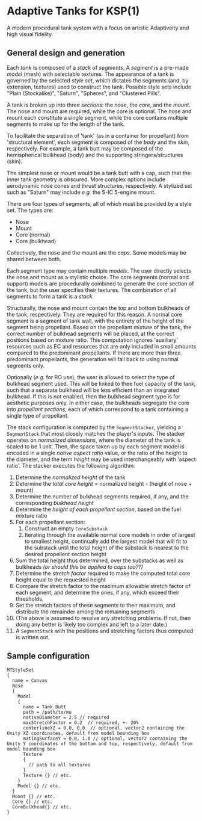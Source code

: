 # Adaptive Tanks for KSP(1)

A modern procedural tank system with a focus on artistic Adaptiveity and high visual fidelity.

## General design and generation

Each _tank_ is composed of a _stack_ of _segments_. A _segment_ is a pre-made _model_ (mesh) with selectable textures. The appearance of a tank is governed by the selected _style set_, which dictates the segments (and, by extension, textures) used to construct the tank. Possible style sets include "Plain (Stockalike)", "Saturn", "Spheres", and "Clustered Pills".

A tank is broken up into three _sections_: the _nose_, the _core_, and the _mount_. The nose and mount are required, while the core is optional. The nose and mount each constitute a single segment, while the core contains multiple segments to make up for the length of the tank.

To facilitate the separation of 'tank' (as in a container for propellant) from 'structural element', each segment is composed of the _body_ and the _skin_, respectively. For example, a tank butt may be composed of the hemispherical bulkhead (body) and the supporting stringers/structures (skin).

The simplest nose or mount would be a tank butt with a cap, such that the inner tank geometry is obscured. More complex options include aerodynamic nose cones and thrust structures, respectively. A stylized set such as "Saturn" may include _e.g._ the S-IC 5-engine mount.

There are four types of segments, all of which must be provided by a style set. The types are:

- Nose
- Mount
- Core (normal)
- Core (bulkhead)

Collectively, the nose and the mount are the _caps_. Some models may be shared between both.

Each segment type may contain multiple _models_. The user directly selects the nose and mount as a stylistic choice. The core segments (normal and support) models are procedurally combined to generate the core section of the tank, but the user specifies their textures. The combination of all segments to form a tank is a _stack_.

Structurally, the nose and mount contain the top and bottom bulkheads of the tank, respectively. They are required for this reason. A normal core segment is a segment of tank wall, with the entirety of the height of the segment being propellant. Based on the propellant mixture of the tank, the correct number of bulkhead segments will be placed, at the correct positions based on mixture ratio. This computation ignores 'auxiliary' resources such as EC and resources that are only included in small amounts compared to the predominant propellants. If there are more than three predominant propellants, the generation will fall back to using normal segments only.

Optionally (_e.g._ for RO use), the user is allowed to select the type of bulkhead segment used. This will be linked to thee fuel capacity of the tank, such that a separate bulkhead will be less efficient than an integrated bulkhead. If this is not enabled, then the bulkhead segment type is for aesthetic purposes only. In either case, the bulkheads segregate the core into _propellant sections_, each of which correspond to a tank containing a single type of propellant.

The stack configuration is computed by the `SegmentStacker`, yielding a `SegmentStack` that most closely matches the player's inputs. The stacker operates on _normalized dimensions_, where the diameter of the tank is scaled to be 1 unit. Then, the space taken up by each segment model is encoded in a single _native aspect ratio_ value, or the ratio of the height to the diameter, and the term _height_ may be used interchangeably with 'aspect ratio'. The stacker executes the following algorithm:

1. Determine the _normalized height_ of the tank
2. Determine the _total core height_ = normalized height - (height of nose + mount)
3. Determine the number of bulkhead segments required, if any, and the corresponding _bulkhead height_
4. Determine the _height of each propellant section_, based on the fuel mixture ratio
5. For each propellant section:
   1. Construct an empty `CoreSubstack`
   2. Iterating through the available normal core models in order of largest to smallest height, continually add the largest model that will fit to the substack until the total height of the substack is nearest to the desired propellent section height
6. Sum the total height thus determined, over the substacks as well as bulkheads _(or should this be applied to caps too??)_
7. Determine the _stretch factor_ required to make the computed total core height equal to the requested height
8. Compare the stretch factor to the maximum allowable stretch factor of each segment, and determine the ones, if any, which exceed their thresholds
9. Set the stretch factors of these segments to their maximum, and distribute the remainder among the remaining segments
10. (The above is assumed to resolve any stretching problems. If not, then doing any better is likely too complex and left to a later date.)
11. A `SegmentStack` with the positions and stretching factors thus computed is written out.

## Sample configuration

```text
MTStyleSet
{
  name = Canvas
  Nose
  {
    Model
    {
      name = Tank Butt
      path = /path/to/mu
      nativeDiameter = 2.5 // required
      maxStretchFactor = 0.2  // required, +- 20%
      centerlineXZ = 0.0, 0.0  // optional, vector2 containing the Unity XZ coordinates, default from model bounding box
      matingSurfaceY = 0.0, 1.0 // optional, vector2 containing the Unity Y coordinates of the bottom and top, respectively, default from model bounding box
      Texture
      {
        // path to all textures
      }
      Texture {} // etc.
    }
    Model {} // etc.
  }
  Mount {} // etc.
  Core {} // etc.
  CoreBulkhead{} // etc.
}
```
